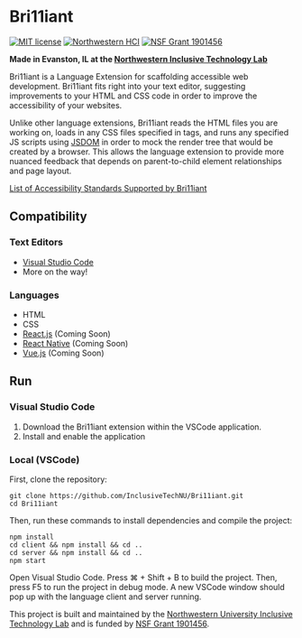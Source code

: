 # Bri11iant
[![MIT license](https://img.shields.io/badge/license-MIT-blue.svg)](https://github.com/InclusiveTechNU/Bri11iant/blob/master/LICENSE)
[![Northwestern HCI](https://img.shields.io/badge/NU-HCI-blueviolet)](https://hci.northwestern.edu/)
[![NSF Grant 1901456](https://img.shields.io/badge/NSF-1901456-informational)](https://www.nsf.gov/awardsearch/showAward?AWD_ID=1901456)

**Made in Evanston, IL at the [Northwestern Inclusive Technology Lab](http://inclusive.northwestern.edu/)**

Bri11iant is a Language Extension for scaffolding accessible web development. Bri11iant fits right into your text editor, suggesting improvements to your HTML and CSS code in order to improve the accessibility of your websites.

Unlike other language extensions, Bri11iant reads the HTML files you are working on, loads in any CSS files specified in <link> tags, and runs any specified JS scripts using [JSDOM](https://github.com/jsdom/jsdom) in order to mock the render tree that would be created by a browser. This allows the language extension to provide more nuanced feedback that depends on parent-to-child element relationships and page layout.

[List of Accessibility Standards Supported by Bri11iant](https://github.com/InclusiveTechNU/A11yGrammar)

## Compatibility

### Text Editors

- [Visual Studio Code](https://code.visualstudio.com)
- More on the way!

### Languages

- HTML
- CSS
- [React.js](https://reactjs.org) (Coming Soon)
- [React Native](https://facebook.github.io/react-native/) (Coming Soon)
- [Vue.js](https://vuejs.org) (Coming Soon)

## Run

### Visual Studio Code

1. Download the Bri11iant extension within the VSCode application.
2. Install and enable the application

### Local (VSCode)

First, clone the repository:

```unix
git clone https://github.com/InclusiveTechNU/Bri11iant.git
cd Bri11iant
```

Then, run these commands to install dependencies and compile the project:

```unix
npm install
cd client && npm install && cd ..
cd server && npm install && cd ..
npm start
```

Open Visual Studio Code. Press ⌘ + Shift + B to build the project. Then, press F5 to run the project in debug mode. A new VSCode window should pop up with the language client and server running.

This project is built and maintained by the [Northwestern University Inclusive Technology Lab](https://inclusive.northwestern.edu) and is funded by [NSF Grant 1901456](https://www.nsf.gov/awardsearch/showAward?AWD_ID=1901456).
